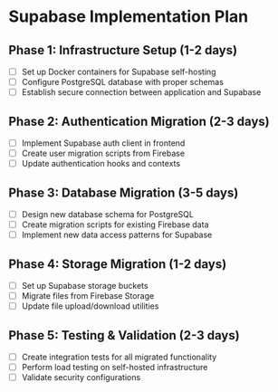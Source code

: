 # Supabase Implementation Plan

## Phase 1: Infrastructure Setup (1-2 days)
- [ ] Set up Docker containers for Supabase self-hosting
- [ ] Configure PostgreSQL database with proper schemas
- [ ] Establish secure connection between application and Supabase

## Phase 2: Authentication Migration (2-3 days)
- [ ] Implement Supabase auth client in frontend
- [ ] Create user migration scripts from Firebase
- [ ] Update authentication hooks and contexts

## Phase 3: Database Migration (3-5 days)
- [ ] Design new database schema for PostgreSQL
- [ ] Create migration scripts for existing Firebase data
- [ ] Implement new data access patterns for Supabase

## Phase 4: Storage Migration (1-2 days)
- [ ] Set up Supabase storage buckets
- [ ] Migrate files from Firebase Storage
- [ ] Update file upload/download utilities

## Phase 5: Testing & Validation (2-3 days)
- [ ] Create integration tests for all migrated functionality
- [ ] Perform load testing on self-hosted infrastructure
- [ ] Validate security configurations